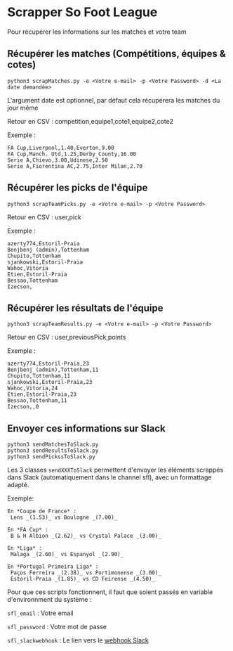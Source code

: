 # Scrapper So Foot League
Pour récupérer les informations sur les matches et votre team

## Récupérer les matches (Compétitions, équipes & cotes)
```
python3 scrapMatches.py -e <Votre e-mail> -p <Votre Password> -d <La date demandée>
```

L'argument date est optionnel, par défaut cela récupérera les matches du jour même

Retour en CSV : competition,equipe1,cote1,equipe2,cote2

Exemple : 
```
FA Cup,Liverpool,1.40,Everton,9.00
FA Cup,Manch. Utd,1.25,Derby County,16.00
Serie A,Chievo,3.00,Udinese,2.50
Serie A,Fiorentina AC,2.75,Inter Milan,2.70
```


## Récupérer les picks de l'équipe
```
python3 scrapTeamPicks.py -e <Votre e-mail> -p <Votre Password>
```

Retour en CSV : user,pick

Exemple : 
```
azerty774,Estoril-Praia
Benjbenj (admin),Tottenham
Chupito,Tottenham
sjankowski,Estoril-Praia
Wahoc,Vitoria
Etien,Estoril-Praia
Bessao,Tottenham
Izecson,
```



## Récupérer les résultats de l'équipe
```
python3 scrapTeamResults.py -e <Votre e-mail> -p <Votre Password>
```

Retour en CSV : user,previousPick,points

Exemple : 
```
azerty774,Estoril-Praia,23
Benjbenj (admin),Tottenham,11
Chupito,Tottenham,11
sjankowski,Estoril-Praia,23
Wahoc,Vitoria,24
Etien,Estoril-Praia,23
Bessao,Tottenham,11
Izecson,,0
```


## Envoyer ces informations sur Slack
```
python3 sendMatchesToSlack.py
python3 sendResultsToSlack.py
python3 sendPickssToSlack.py
```

Les 3 classes ``sendXXXToSlack`` permettent d'envoyer les éléments scrappés dans Slack (automatiquement dans le channel sfl), avec un formattage adapté. 

Exemple: 
```
En *Coupe de France* :
 Lens _(1.53)_ vs Boulogne _(7.00)_

En *FA Cup* :
 B & H Albion _(2.62)_ vs Crystal Palace _(3.00)_

En *Liga* :
 Malaga _(2.60)_ vs Espanyol _(2.90)_

En *Portugal Primeira Liga* :
 Paços Ferreira _(2.38)_ vs Portimonense _(3.00)_
 Estoril-Praia _(1.85)_ vs CD Feirense _(4.50)_
```

Pour que ces scripts fonctionnent, il faut que soient passés en variable d'environnment du système : 

``sfl_email`` : Votre email

``sfl_password`` : Votre mot de passe

``sfl_slackwebhook`` : Le lien vers le [webhook Slack](https://api.slack.com/incoming-webhooks)

